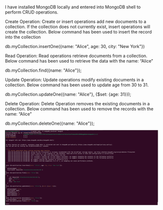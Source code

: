 I have installed MongoDB locally and entered into MongoDB shell to perform CRUD operations.

Create Operation: Create or insert operations add new documents to a collection. If the collection does not currently exist, insert operations will create the collection. Below command has been used to insert the record into the collection

db.myCollection.insertOne({name: "Alice", age: 30, city: "New York"})

Read Operation: Read operations retrieve documents from a collection. Below command has been used to retrieve the data with the name: “Alice”

db.myCollection.find({name: "Alice"});

Update Operation: Update operations modify existing documents in a collection. Below command has been used to update age from 30 to 31.

db.myCollection.updateOne({name: "Alice"}, {$set: {age: 31}});

Delete Operation: Delete Operation removes the existing documents in a collection. Below command has been used to remove the records with the name: “Alice”

db.myCollection.deleteOne({name: "Alice"});

![alt text](image.png)